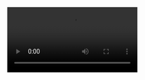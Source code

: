
<video width="auto" height="auto" controls>
  <source src="av10388.flv" type="video/flv">
Your browser does not support the video tag.
</video>
